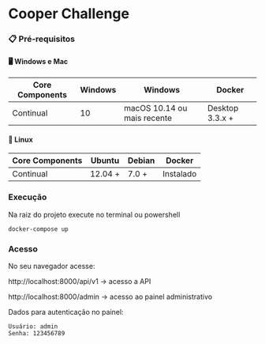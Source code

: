 # Cooper Challenge

### 📋 Pré-requisitos

#### :desktop_computer: Windows e Mac

Core Components | Windows | Windows | Docker
----------------|---------|---------|---------
 Continual | 10 | macOS 10.14 ou mais recente | Desktop 3.3.x + |

#### :penguin: Linux

Core Components | Ubuntu | Debian | Docker
----------------|--------|--------|--------
 Continual | 12.04 + | 7.0 + | Instalado |

### Execução

 Na raiz do projeto execute no terminal ou powershell

    docker-compose up

### Acesso

 No seu navegador acesse:

 http://localhost:8000/api/v1 -> acesso a API

 http://localhost:8000/admin -> acesso ao painel administrativo

 Dados para autenticação no painel:

    Usuário: admin
    Senha: 123456789
